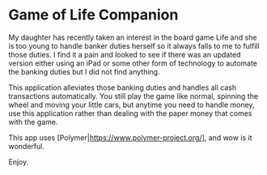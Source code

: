 Game of Life Companion
======================
My daughter has recently taken an interest in the board game Life and she
is too young to handle banker duties herself so it always falls to me to 
fulfill those duties.  I find it a pain and looked to see if there was
an updated version either using an iPad or some other form of technology
to automate the banking duties but I did not find anything.  

This application alleviates those banking duties and handles all cash 
transactions automatically.  You still play the game like normal, spinning
the wheel and moving your little cars, but anytime you need to handle
money, use this application rather than dealing with the paper money that comes
with the game.

This app uses [Polymer|https://www.polymer-project.org/], and wow is it
wonderful.

Enjoy.
